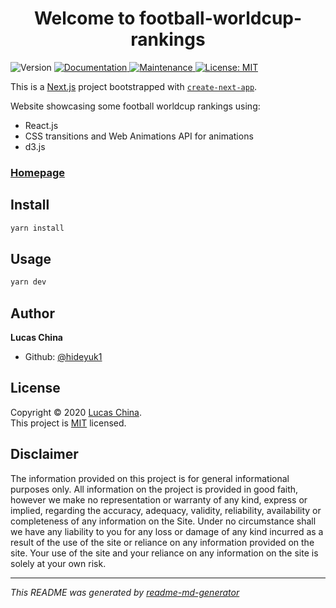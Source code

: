 <h1 align="center">Welcome to football-worldcup-rankings</h1>
<p>
  <img alt="Version" src="https://img.shields.io/badge/version-0.1.0-blue.svg?cacheSeconds=2592000" />
  <a href="https://github.com/hideyuk1/football-world-cup-rankings#readme" target="_blank">
    <img alt="Documentation" src="https://img.shields.io/badge/documentation-yes-brightgreen.svg" />
  </a>
  <a href="https://github.com/hideyuk1/football-world-cup-rankings/graphs/commit-activity" target="_blank">
    <img alt="Maintenance" src="https://img.shields.io/badge/Maintained%3F-yes-green.svg" />
  </a>
  <a href="https://github.com/hideyuk1/football-world-cup-rankings/blob/master/LICENSE" target="_blank">
    <img alt="License: MIT" src="https://img.shields.io/github/license/hideyuk1/world-cup-index" />
  </a>
</p>


This is a [Next.js](https://nextjs.org/) project bootstrapped with [`create-next-app`](https://github.com/vercel/next.js/tree/canary/packages/create-next-app).

Website showcasing some football worldcup rankings using:
- React.js
- CSS transitions and Web Animations API for animations
- d3.js

### [Homepage](https://react-kanto-pokedex.vercel.app/)

## Install

```sh
yarn install
```

## Usage

```sh
yarn dev
```

## Author

**Lucas China**

* Github: [@hideyuk1](https://github.com/hideyuk1)


## License

Copyright © 2020 [Lucas China](https://github.com/hideyuk1).<br />
This project is [MIT](https://github.com/hideyuk1/football-world-cup-rankings/blob/master/LICENSE) licensed.

## Disclaimer

The information provided on this project is for general informational purposes only.
All information on the project is provided in good faith, however we make no representation or
warranty of any kind, express or implied, regarding the accuracy, adequacy, validity,
reliability, availability or completeness of any information on the Site. Under no
circumstance shall we have any liability to you for any loss or damage of any kind incurred
as a result of the use of the site or reliance on any information provided on the site. Your
use of the site and your reliance on any information on the site is solely at your own risk.

***
_This README was generated by [readme-md-generator](https://github.com/kefranabg/readme-md-generator)_
